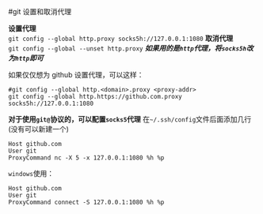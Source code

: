 #git 设置和取消代理  

**设置代理**  
`git config --global http.proxy socks5h://127.0.0.1:1080`
**取消代理**  
`git config --global --unset http.proxy`
***如果用的是`http`代理，将`socks5h`改为`http`即可***

如果仅仅想为 github 设置代理，可以这样：
```
#git config --global http.<domain>.proxy <proxy-addr>
git config --global http.https://github.com.proxy socks5h://127.0.0.1:1080
```  

**对于使用`git@`协议的，可以配置`socks5`代理**
在`~/.ssh/config`文件后面添加几行(没有可以新建一个)
```
Host github.com
User git
ProxyCommand nc -X 5 -x 127.0.0.1:1080 %h %p
```
`windows`使用：  
```
Host github.com
User git
ProxyCommand connect -S 127.0.0.1:1080 %h %p
```